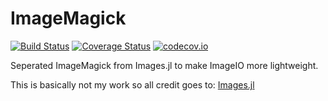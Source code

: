 # ImageMagick

[![Build Status](https://travis-ci.org/JuliaIO/ImageMagick.jl.svg?branch=master)](https://travis-ci.org/JuliaIO/ImageMagick.jl)
[![Coverage Status](https://coveralls.io/repos/JuliaIO/ImageMagick.jl/badge.svg?branch=master&service=github)](https://coveralls.io/github/JuliaIO/ImageMagick.jl?branch=master)
[![codecov.io](http://codecov.io/github/JuliaIO/ImageMagick.jl/coverage.svg?branch=master)](http://codecov.io/github/JuliaIO/ImageMagick.jl?branch=master)

Seperated ImageMagick from Images.jl to make ImageIO more lightweight.

This is basically not my work so all credit goes to: [Images.jl](https://github.com/timholy/Images.jl)
